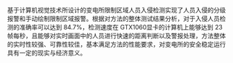 基于计算机视觉技术所设计的变电所限制区域人员入侵检测实现了人员入侵的分级报警和手动绘制限制区域报警。根据对方法的整体测试结果分析，对于入侵人员检测的准确率可以达到 84.7%，检测速度在 GTX1060显卡的计算机上能够达到 23 帧每秒，且能够对实时画面中的人员进行快速的距离判断以及警报处理，方法整体的实时性较强、可靠性较佳，基本满足方法的性能要求，对变电所的安全稳定运行具有一定的现实与经济意义。
